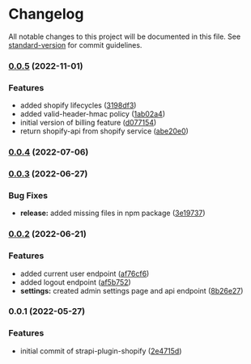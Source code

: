 # Changelog

All notable changes to this project will be documented in this file. See [standard-version](https://github.com/conventional-changelog/standard-version) for commit guidelines.

### [0.0.5](https://github.com/shop3/strapi-plugin-shopify/compare/v0.0.4...v0.0.5) (2022-11-01)


### Features

* added shopify lifecycles ([3198df3](https://github.com/shop3/strapi-plugin-shopify/commit/3198df37ca2c218dba8bc780eedf18ad9936537c))
* added valid-header-hmac policy ([1ab02a4](https://github.com/shop3/strapi-plugin-shopify/commit/1ab02a43b4b80e8056b552134686877b06283376))
* initial version of billing feature ([d077154](https://github.com/shop3/strapi-plugin-shopify/commit/d07715408a495d2c5263d65d6ef97109caf8fbcf))
* return shopify-api from shopify service ([abe20e0](https://github.com/shop3/strapi-plugin-shopify/commit/abe20e0088c0ddd3f2eab1bb04adb516a3b64108))

### [0.0.4](https://github.com/shop3/strapi-plugin-shopify/compare/v0.0.3...v0.0.4) (2022-07-06)

### [0.0.3](https://github.com/shop3/strapi-plugin-shopify/compare/v0.0.2...v0.0.3) (2022-06-27)


### Bug Fixes

* **release:** added missing files in npm package ([3e19737](https://github.com/shop3/strapi-plugin-shopify/commit/3e197370cd515c9724d54ab54cea505818064e09))

### [0.0.2](https://github.com/shop3/strapi-plugin-shopify/compare/v0.0.1...v0.0.2) (2022-06-21)


### Features

* added current user endpoint ([af76cf6](https://github.com/shop3/strapi-plugin-shopify/commit/af76cf61d39f6fc3939f433a7d1eabdbc58e21fa))
* added logout endpoint ([af5b752](https://github.com/shop3/strapi-plugin-shopify/commit/af5b75272901c164a6a0f236f55250ccd8e5e1b0))
* **settings:** created admin settings page and api endpoint ([8b26e27](https://github.com/shop3/strapi-plugin-shopify/commit/8b26e27ad131fc8fe427cf7c4e940de161e91fd8))

### 0.0.1 (2022-05-27)


### Features

* initial commit of strapi-plugin-shopify ([2e4715d](https://github.com/shop3/strapi-plugin-shopify/commit/2e4715d2670fdf1c394adfe2bf1928c90f7a04e6))
